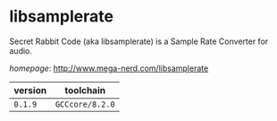 # libsamplerate

Secret Rabbit Code (aka libsamplerate) is a Sample Rate Converter for audio.

*homepage*: <http://www.mega-nerd.com/libsamplerate>

version | toolchain
--------|----------
``0.1.9`` | ``GCCcore/8.2.0``
